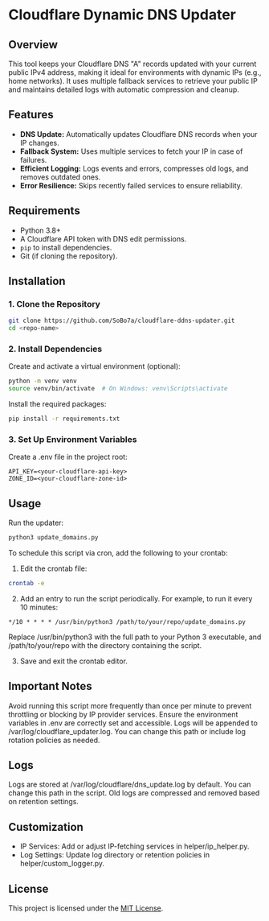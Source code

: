 # Cloudflare Dynamic DNS Updater

## Overview

This tool keeps your Cloudflare DNS "A" records updated with your current public IPv4 address, making it ideal for environments with dynamic IPs (e.g., home networks). It uses multiple fallback services to retrieve your public IP and maintains detailed logs with automatic compression and cleanup.

## Features

- **DNS Update:** Automatically updates Cloudflare DNS records when your IP changes.
- **Fallback System:** Uses multiple services to fetch your IP in case of failures.
- **Efficient Logging:** Logs events and errors, compresses old logs, and removes outdated ones.
- **Error Resilience:** Skips recently failed services to ensure reliability.

## Requirements

- Python 3.8+
- A Cloudflare API token with DNS edit permissions.
- `pip` to install dependencies.
- Git (if cloning the repository).

## Installation

### 1. Clone the Repository

```bash
git clone https://github.com/SoBo7a/cloudflare-ddns-updater.git
cd <repo-name>
```

### 2. Install Dependencies
Create and activate a virtual environment (optional):

```bash
python -m venv venv
source venv/bin/activate  # On Windows: venv\Scripts\activate
```

Install the required packages:
```bash
pip install -r requirements.txt
```

### 3. Set Up Environment Variables
Create a .env file in the project root:
```
API_KEY=<your-cloudflare-api-key>
ZONE_ID=<your-cloudflare-zone-id>
```

## Usage
Run the updater:

```bash
python3 update_domains.py
```

To schedule this script via cron, add the following to your crontab:

1. Edit the crontab file:
```bash
crontab -e
```

2. Add an entry to run the script periodically. For example, to run it every 10 minutes:
```
*/10 * * * * /usr/bin/python3 /path/to/your/repo/update_domains.py
```
Replace /usr/bin/python3 with the full path to your Python 3 executable, and /path/to/your/repo with the directory containing the script.

3. Save and exit the crontab editor.

## Important Notes
Avoid running this script more frequently than once per minute to prevent throttling or blocking by IP provider services.
Ensure the environment variables in .env are correctly set and accessible.
Logs will be appended to /var/log/cloudflare_updater.log. You can change this path or include log rotation policies as needed.

## Logs
Logs are stored at /var/log/cloudflare/dns_update.log by default. You can change this path in the script. Old logs are compressed and removed based on retention settings.

## Customization
- IP Services: Add or adjust IP-fetching services in helper/ip_helper.py.
- Log Settings: Update log directory or retention policies in helper/custom_logger.py.

## License
This project is licensed under the [MIT License](LICENSE.txt).
